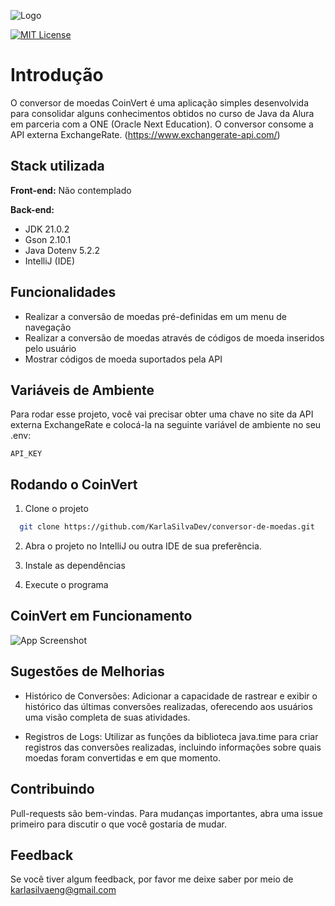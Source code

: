 
![Logo](https://i.imgur.com/SMYc4nf.png)

[![MIT License](https://img.shields.io/badge/License-MIT-green.svg)](https://choosealicense.com/licenses/mit/)

# Introdução
O conversor de moedas CoinVert é uma aplicação simples desenvolvida para consolidar alguns conhecimentos obtidos no curso de Java da Alura em parceria com a ONE (Oracle Next Education). O conversor consome a API externa ExchangeRate. (https://www.exchangerate-api.com/)

## Stack utilizada

**Front-end:** Não contemplado

**Back-end:** 
- JDK 21.0.2
- Gson 2.10.1
- Java Dotenv 5.2.2
- IntelliJ (IDE)


## Funcionalidades

- Realizar a conversão de moedas pré-definidas em um menu de navegação
- Realizar a conversão de moedas através de códigos de moeda inseridos pelo usuário
- Mostrar códigos de moeda suportados pela API

## Variáveis de Ambiente

Para rodar esse projeto, você vai precisar obter uma chave no site da API externa ExchangeRate e colocá-la na seguinte variável de ambiente no seu .env:

`API_KEY`

## Rodando o CoinVert

1) Clone o projeto

```bash
  git clone https://github.com/KarlaSilvaDev/conversor-de-moedas.git
```

2) Abra o projeto no IntelliJ ou outra IDE de sua preferência.

3) Instale as dependências

4) Execute o programa


## CoinVert em Funcionamento

![App Screenshot](https://i.imgur.com/1vC7IFQ.gif)


## Sugestões de Melhorias

 - Histórico de Conversões: Adicionar a capacidade de rastrear e exibir o histórico das últimas conversões realizadas, oferecendo aos usuários uma visão completa de suas atividades.

 - Registros de Logs: Utilizar as funções da biblioteca java.time para criar registros das conversões realizadas, incluindo informações sobre quais moedas foram convertidas e em que momento.

## Contribuindo

Pull-requests são bem-vindas. Para mudanças importantes, abra uma issue primeiro
para discutir o que você gostaria de mudar.

## Feedback

Se você tiver algum feedback, por favor me deixe saber por meio de karlasilvaeng@gmail.com



